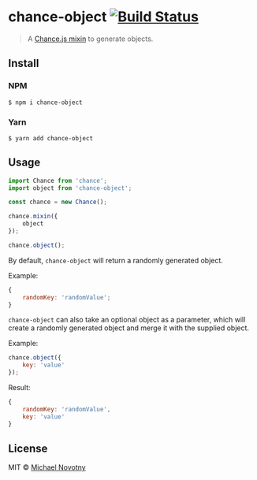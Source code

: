 # chance-object [![Build Status](https://travis-ci.org/manovotny/chance-object.svg?branch=master)](https://travis-ci.org/manovotny/chance-object)

> A [Chance.js mixin](http://chancejs.com/#mixin) to generate objects.

## Install

### NPM

```
$ npm i chance-object
```

### Yarn

```
$ yarn add chance-object
```

## Usage

```js
import Chance from 'chance';
import object from 'chance-object';

const chance = new Chance();

chance.mixin({
    object
});

chance.object();
```

By default, `chance-object` will return a randomly generated object.

Example:

```js
{
    randomKey: 'randomValue';
}
```

`chance-object` can also take an optional object as a parameter, which will create a randomly generated object and merge it with the supplied object.

Example:

```js
chance.object({
    key: 'value'
});
```

Result:

```js
{
    randomKey: 'randomValue',
    key: 'value'
}
```

## License

MIT © [Michael Novotny](https://manovotny.com)
